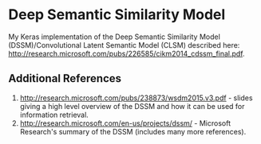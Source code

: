 # Deep Semantic Similarity Model
My Keras implementation of the Deep Semantic Similarity Model (DSSM)/Convolutional Latent Semantic Model (CLSM) described here: http://research.microsoft.com/pubs/226585/cikm2014_cdssm_final.pdf.

## Additional References
1. http://research.microsoft.com/pubs/238873/wsdm2015.v3.pdf - slides giving a high level overview of the DSSM and how it can be used for information retrieval.
2. http://research.microsoft.com/en-us/projects/dssm/ - Microsoft Research's summary of the DSSM (includes many more references).
